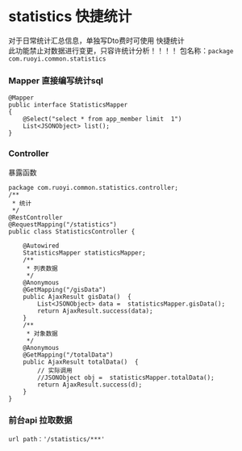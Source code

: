 # statistics 快捷统计
对于日常统计汇总信息，单独写Dto费时可使用 快捷统计  
此功能禁止对数据进行变更，只容许统计分析！！！！
<Badge type="danger" text="禁止对数据进行变更" vertical="bottom" />
包名称：`package com.ruoyi.common.statistics`


### Mapper 直接编写统计sql
```java{4}
@Mapper
public interface StatisticsMapper
{
    @Select("select * from app_member limit  1")
    List<JSONObject> list();
}
```

### Controller 
暴露函数
```java{15}
package com.ruoyi.common.statistics.controller;
/**
 * 统计
 */
@RestController
@RequestMapping("/statistics")
public class StatisticsController {

    @Autowired
    StatisticsMapper statisticsMapper;
    /**
     * 列表数据
     */
    @Anonymous
    @GetMapping("/gisData")
    public AjaxResult gisData()  {
        List<JSONObject> data =  statisticsMapper.gisData();
        return AjaxResult.success(data);
    }
    /**
     * 对象数据
     */
    @Anonymous
    @GetMapping("/totalData")
    public AjaxResult totalData()  {
        // 实际调用
        //JSONObject obj =  statisticsMapper.totalData();
        return AjaxResult.success(d);
    }
}
```

### 前台api 拉取数据
```
url path：'/statistics/***'
```